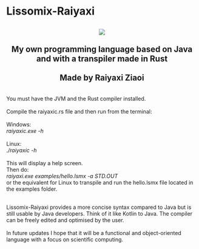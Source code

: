 # Lissomix-Raiyaxi

<div align="center"><h2>
<img src="https://i.imgur.com/Vul6DJF.png"></img><br/><br/>
My own programming language based on Java and with a transpiler made in Rust<br/><br/>Made by Raiyaxi Ziaoi
</h2></div>
<br/>
You must have the JVM and the Rust compiler installed.
<br/>
<br/>
Compile the raiyaxic.rs file and then run from the terminal:<br/><br/>
Windows:<br/>
<i>raiyaxic.exe -h</i><br/>
<br/>Linux:<br/>
<i>./raiyaxic -h</i><br/><br/>
This will display a help screen.<br/>Then do:<br/><i>raiyaxi.exe examples/hello.lsmx -a STD.OUT</i><br/> or the equivalent for Linux to transpile and run the hello.lsmx file located in the examples folder.
<br/><br/>

Lissomix-Raiyaxi provides a more concise syntax compared to Java but is still usable by Java developers. Think of it like Kotlin to Java. The compiler can be freely edited and optimised by the user.
<br/><br/>
In future updates I hope that it will be a functional and object-oriented language with a focus on scientific computing.
<br/><br/>
